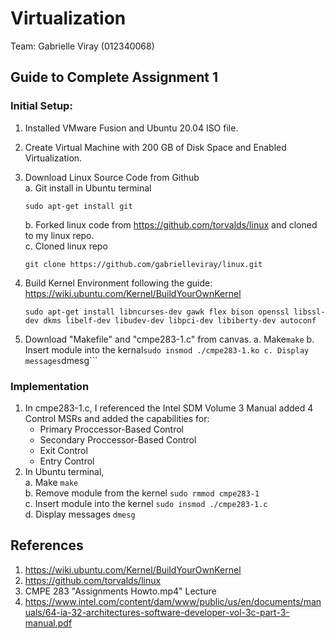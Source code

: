 # Virtualization

Team: Gabrielle Viray (012340068)
## Guide to Complete Assignment 1
### Initial Setup:
  1. Installed VMware Fusion and Ubuntu 20.04 ISO file.
  2. Create Virtual Machine with 200 GB of Disk Space and Enabled Virtualization.
  3. Download Linux Source Code from Github<br>
     a. Git install in Ubuntu terminal
     ```
     sudo apt-get install git
     ```
     b. Forked linux code from https://github.com/torvalds/linux and cloned to my linux repo.<br>
     c. Cloned linux repo<br>
     ```
     git clone https://github.com/gabrielleviray/linux.git
     ```
   4. Build Kernel Environment following the guide: https://wiki.ubuntu.com/Kernel/BuildYourOwnKernel<br>
      ```
      sudo apt-get install libncurses-dev gawk flex bison openssl libssl-dev dkms libelf-dev libudev-dev libpci-dev libiberty-dev autoconf
      ```
    
   5. Download "Makefile" and "cmpe283-1.c" from canvas.
      a. Make```make```
      b. Insert module into the kernal```sudo insmod ./cmpe283-1.ko
      c. Display messages```dmesg```

### Implementation
  1.  In cmpe283-1.c, I referenced the Intel SDM Volume 3 Manual added 4 Control MSRs and added the capabilities for:
      - Primary Proccessor-Based Control
      - Secondary Proccessor-Based Control
      - Exit Control
      - Entry Control
  2. In Ubuntu terminal,<br>
      a. Make
      ```make```<br>
      b. Remove module from the kernel
      ```sudo rmmod cmpe283-1```<br>
      c. Insert module into the kernel
      ```sudo insmod ./cmpe283-1.c```<br>
      d. Display messages
      ```dmesg```<br>


## References
1. https://wiki.ubuntu.com/Kernel/BuildYourOwnKernel
2. https://github.com/torvalds/linux 
3. CMPE 283 "Assignments Howto.mp4" Lecture
4. https://www.intel.com/content/dam/www/public/us/en/documents/manuals/64-ia-32-architectures-software-developer-vol-3c-part-3-manual.pdf
